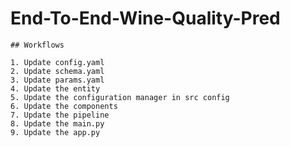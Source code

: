 # End-To-End-Wine-Quality-Pred

	## Workflows

	1. Update config.yaml
	2. Update schema.yaml
	3. Update params.yaml
	4. Update the entity
	5. Update the configuration manager in src config
	6. Update the components
	7. Update the pipeline 
	8. Update the main.py
	9. Update the app.py